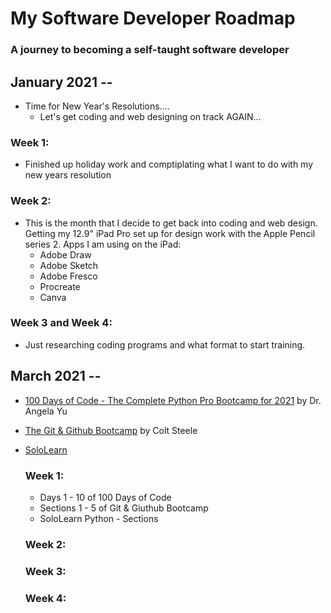 # My Software Developer Roadmap

### A journey to becoming a self-taught software developer

## January 2021 --
* Time for New Year's Resolutions....
  * Let's get coding and web designing on track AGAIN...

 ### Week 1:
  * Finished up holiday work and comptiplating what I want to do with my new years resolution

 ### Week 2:
  * This is the month that I decide to get back into coding and web design. Getting my 12.9" iPad Pro set up for design work with the Apple Pencil series 2. Apps I am using on the iPad:  
    * Adobe Draw
    * Adobe Sketch
    * Adobe Fresco
    * Procreate
    * Canva 
 
 ### Week 3 and Week 4:
  * Just researching coding programs and what format to start training. 

## March 2021 -- 
* [100 Days of Code - The Complete Python Pro Bootcamp for 2021](https://www.udemy.com/course/100-days-of-code/) by Dr. Angela Yu
* [The Git & Github Bootcamp](https://www.udemy.com/course/git-and-github-bootcamp/?utm_content=promo&utm_campaign=2021-03-02&utm_source=email-sendgrid&utm_term=4466306&utm_medium=2634490&couponCode=6B902E56651B11D10D78) by Colt Steele
* [SoloLearn](https://www.sololearn.com/)

  ### Week 1: 
  * Days 1 - 10 of 100 Days of Code
  * Sections 1 - 5 of Git & Giuthub Bootcamp
  * SoloLearn Python - Sections 

  ### Week 2:
  
  ### Week 3:
  
  ### Week 4:
